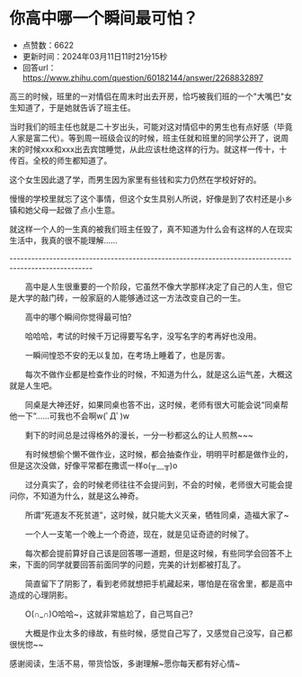 # 你高中哪一个瞬间最可怕？
- 点赞数：6622
- 更新时间：2024年03月11日11时21分15秒
- 回答url：https://www.zhihu.com/question/60182144/answer/2268832897
<body>
 <p data-pid="utKOC-8I">高三的时候，班里的一对情侣在周末时出去开房，恰巧被我们班的一个"大嘴巴"女生知道了，于是她就告诉了班主任。</p>
 <p data-pid="lRyI66AS">当时我们的班主任也就是二十岁出头，可能对这对情侣中的男生也有点好感（毕竟人家是富二代）。等到周一班级会议的时候，班主任就和班里的同学公开了，说周末的时候xxx和xxx出去宾馆睡觉，从此应该杜绝这样的行为。就这样一传十，十传百。全校的师生都知道了。</p>
 <p data-pid="fZ-EeAOH">这个女生因此退了学，而男生因为家里有些钱和实力仍然在学校好好的。</p>
 <p data-pid="U5tcQ7_T">慢慢的学校里就忘了这个事情，但这个女生具别人所说，好像是到了农村还是小乡镇和她父母一起做了点小生意。</p>
 <p data-pid="jE1IhmJF">就这样一个人的一生真的被我们班主任毁了，真不知道为什么会有这样的人在现实生活中，我真的很不能理解……</p><a data-draft-node="block" data-draft-type="mcn-link-card" data-mcn-id="1750481282617065473"></a>
 <p data-pid="F2j_q1V7">-----------------------------------------------------------------------------------------------------</p>
 <p data-pid="UmbpGwRa">　　高中是人生很重要的一个阶段，它虽然不像大学那样决定了自己的人生，但它是大学的敲门砖，一般家庭的人能够通过这一方法改变自己的一生。</p>
 <p data-pid="2HbqnBl9">　　高中的哪个瞬间你觉得最可怕?</p>
 <p data-pid="5j0sHkAS">　　哈哈哈，考试的时候千万记得要写名字，没写名字的考再好也没用。</p>
 <p data-pid="wCo8ue1b">　　一瞬间惶恐不安的无以复加，在考场上睡着了，也是厉害。</p>
 <p data-pid="zpE8rdRA">　　每次不做作业都是检查作业的时候，不知道为什么，就是这么运气差，大概这就是人生吧。</p>
 <p data-pid="HK4TkahM">　　同桌是大神还好，如果同桌也答不出，这时候，老师有很大可能会说“同桌帮他一下”……可我也不会啊w(ﾟДﾟ)w</p>
 <p data-pid="U9MzLMc-">　　剩下的时间总是过得格外的漫长，一分一秒都这么的让人煎熬~~~</p>
 <p data-pid="5KT3kqJp">　　有时候想偷个懒不做作业，这时候，都会抽查作业，明明平时都是做作业的，但是这次没做，好像平常都在撒谎一样o(╥﹏╥)o</p>
 <p data-pid="ykfQJOJR">　　过分真实了，会的时候老师往往不会提问到，不会的时候，老师很大可能会提问你，不知道为什么，就是这么神奇。</p>
 <p data-pid="W_QwGS5D">　　所谓“死道友不死贫道”，这时候，就只能大义灭亲，牺牲同桌，造福大家了~</p>
 <p data-pid="znXkEAHc">　　一个人一支笔一个晚上一个奇迹，现在，就是见证奇迹的时候了。</p>
 <p data-pid="U4w7gbVV">　　每次都会提前算好自己该是回答哪一道题，但是这时候，有些同学会回答不上来，下面的同学就要回答前面同学的问题，完美的计划都被打乱了。</p>
 <p data-pid="H3lL-fRx">　　简直留下了阴影了，看到老师就想把手机藏起来，哪怕是在宿舍里，都是高中造成的心理阴影。</p>
 <p data-pid="39gl4l1C">　　O(∩_∩)O哈哈~，这就非常尴尬了，自己骂自己?</p>
 <p data-pid="69KMz7uo">　　大概是作业太多的缘故，有些时候，感觉自己写了，又感觉自己没写，自己都很恍惚~~</p>
 <p data-pid="UaOW9sam">感谢阅读，生活不易，带货恰饭，多谢理解~愿你每天都有好心情~</p><a data-draft-node="block" data-draft-type="mcn-link-card" data-mcn-id="1750481210172899328"></a><a data-draft-node="block" data-draft-type="mcn-link-card" data-mcn-id="1750481220537171968"></a>
 <p></p>
</body>